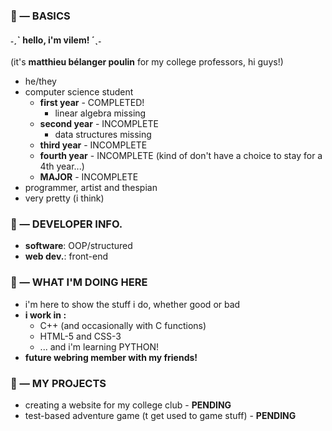 ### 💌 — BASICS
#### ˗ˏˋ hello, i'm vilem! ´ˎ˗
(it's **matthieu bélanger poulin** for my college professors, hi guys!)
* he/they
* computer science student
	* **first year** - COMPLETED!
 		* linear algebra missing
	* **second year** - INCOMPLETE
		* data structures missing
	* **third year** - INCOMPLETE
	* **fourth year** - INCOMPLETE (kind of don't have a choice to stay for a 4th year...)
	* **MAJOR** - INCOMPLETE
* programmer, artist and thespian
* very pretty (i think)

### 💌 — DEVELOPER INFO.
* **software**: OOP/structured
* **web dev.**: front-end

### 💌 — WHAT I'M DOING HERE
* i'm here to show the stuff i do, whether good or bad
* **i work in :**
	* C++ (and occasionally with C functions)
	* HTML-5 and CSS-3
	* ... and i'm learning PYTHON!
* **future webring member with my friends!**

### 💌 — MY PROJECTS
* creating a website for my college club - **PENDING**
* test-based adventure game (t get used to game stuff) - **PENDING**

